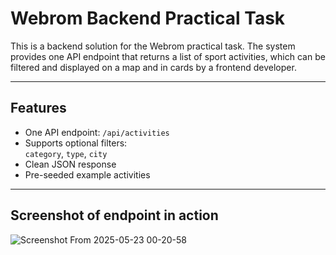 # Webrom Backend Practical Task

This is a backend solution for the Webrom practical task. The system provides one API endpoint that returns a list of sport activities, which can be filtered and displayed on a map and in cards by a frontend developer.

---

## Features

- One API endpoint: `/api/activities`
- Supports optional filters:  
  `category`, `type`, `city`
- Clean JSON response
- Pre-seeded example activities

---
## Screenshot of endpoint in action

![Screenshot From 2025-05-23 00-20-58](https://github.com/user-attachments/assets/c73f8548-76c1-4d84-ae31-8bac90281ca0)
